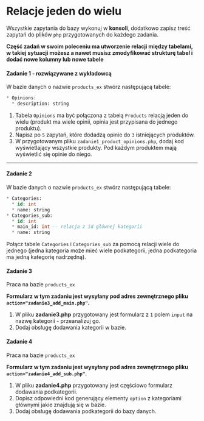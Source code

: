 #  Relacje jeden do wielu

Wszystkie zapytania do bazy wykonuj w **konsoli**, dodatkowo zapisz treść zapytań do plików ```php``` przygotowanych do każdego zadania.

**Część zadań w swoim poleceniu ma utworzenie relacji między tabelami, w takiej sytuacji możesz a nawet musisz zmodyfikować strukturę tabel i dodać nowe kolumny lub nowe tabele**

#### Zadanie 1 - rozwiązywane z wykładowcą

W bazie danych o nazwie ```products_ex``` stwórz następującą tabele:
```SQL
* Opinions:
  * description: string
```

1. Tabela ```Opinions``` ma być połączona z tabelą ```Products``` relacją jeden do wielu (produkt ma wiele opinii, opinia jest przypisana do jednego produktu).
2. Napisz po `5` zapytań, które dodadzą opinie do `3` istniejących produktów.  
3. W przygotowanym pliku `zadanie1_product_opinions.php`, dodaj kod wyświetlający wszystkie produkty. Pod każdym produktem mają wyświetlić się opinie do niego.

-------------------------------------------------------------------------------

#### Zadanie 2

W bazie danych o nazwie ```products_ex``` stwórz następującą tabele:
```SQL
* Categories:
  * id: int
  * name: string
* Categories_sub:
  * id: int
  * main_id: int -- relacja z id głównej kategorii
  * name: string
```
Połącz tabele `Categories` i `Categories_sub` za pomocą relacji wiele do jednego (jedna kategoria może mieć wiele podkategorii, jedna podkategoria ma jedną kategorię nadrzędną).

#### Zadanie 3

Praca na bazie `products_ex`  

**Formularz w tym zadaniu jest wysyłany pod adres zewnętrznego pliku `action="zadanie3_add_main.php"`.**

1. W pliku **zadanie3.php** przygotowany jest formularz z `1` polem `input` na nazwę kategorii - przeanalizuj go.
2. Dodaj obsługę dodawania kategorii w bazie.

#### Zadanie 4

Praca na bazie `products_ex`  

**Formularz w tym zadaniu jest wysyłany pod adres zewnętrznego pliku `action="zadanie4_add_sub.php"`.**

1. W pliku **zadanie4.php** przygotowany jest częściowo formularz dodawania podkategorii.
2. Dopisz odpowiedni kod generujący elementy `option` z kategoriami głównymi jakie znajdują się w bazie.
3. Dodaj obsługę dodawania podkategorii do bazy danych.
